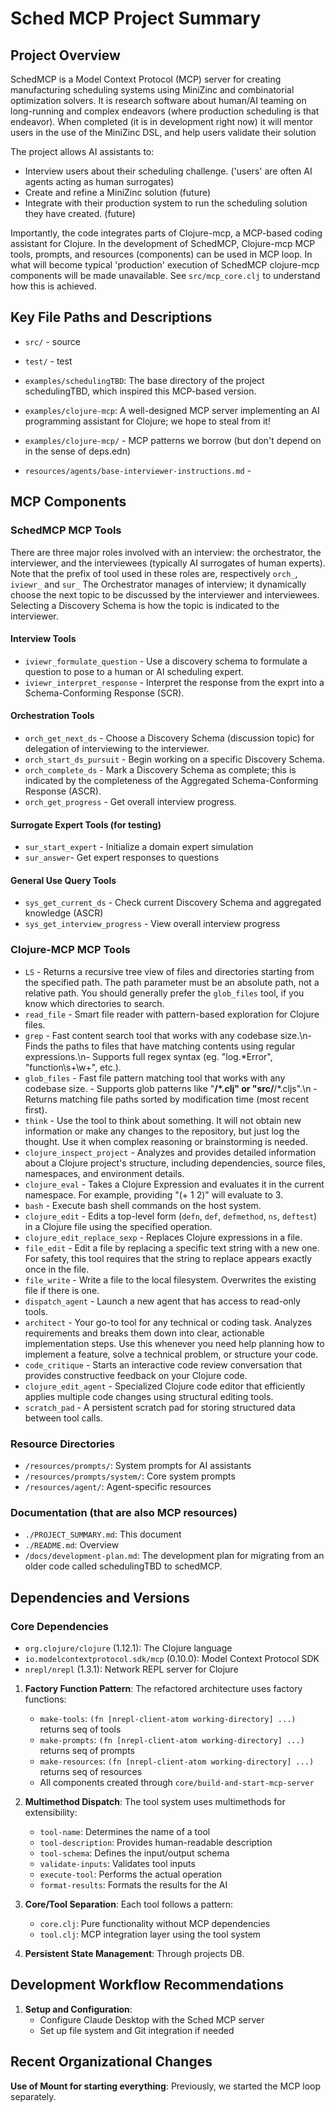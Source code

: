 # Sched MCP Project Summary
## Project Overview

SchedMCP is a Model Context Protocol (MCP) server for creating manufacturing scheduling systems using MiniZinc and combinatorial optimization solvers.
It is research software about human/AI teaming on long-running and complex endeavors (where production scheduling is that endeavor).
When completed (it is in development right now) it will mentor users in the use of the MiniZinc DSL, and help users validate their solution

The project allows AI assistants to:
- Interview users about their scheduling challenge. ('users' are often AI agents acting as human surrogates)
- Create and refine a MiniZinc solution (future)
- Integrate with their production system to run the scheduling solution they have created. (future)

Importantly, the code integrates parts of Clojure-mcp, a MCP-based coding assistant for Clojure. In the development of SchedMCP, Clojure-mcp MCP tools, prompts, and resources (components) can be used in MCP loop.
In what will become typical 'production' execution of SchedMCP clojure-mcp components will be made unavailable. See `src/mcp_core.clj` to understand how this is achieved.

## Key File Paths and Descriptions

- `src/` - source
- `test/` - test
- `examples/schedulingTBD`: The base directory of the project schedulingTBD, which inspired this MCP-based version.
- `examples/clojure-mcp`: A well-designed MCP server implementing an AI programming assistant for Clojure; we hope to steal from it!


- `examples/clojure-mcp/` - MCP patterns we borrow (but don't depend on in the sense of deps.edn)
- `resources/agents/base-interviewer-instructions.md` -

## MCP Components
### SchedMCP MCP Tools

There are three major roles involved with an interview: the orchestrator, the interviewer, and the interviewees (typically AI surrogates of human experts).
Note that the prefix of tool used in these roles are, respectively `orch_`, `iviewr_` and `sur_`
The Orchestrator manages of interview; it dynamically choose the next topic to be discussed by the interviewer and interviewees. Selecting a Discovery Schema is how the topic is indicated to the interviewer.


#### Interview Tools
- `iviewr_formulate_question` - Use a discovery schema to formulate a question to pose to a human or AI scheduling expert.
- `iviewr_interpret_response` - Interpret the response from the exprt into a Schema-Conforming Response (SCR).

#### Orchestration Tools
- `orch_get_next_ds` - Choose a Discovery Schema (discussion topic) for delegation of interviewing to the interviewer.
- `orch_start_ds_pursuit` - Begin working on a specific Discovery Schema.
- `orch_complete_ds` - Mark a Discovery Schema as complete; this is indicated by the completeness of the Aggregated Schema-Conforming Response (ASCR).
- `orch_get_progress` - Get overall interview progress.

#### Surrogate Expert Tools (for testing)
- `sur_start_expert` - Initialize a domain expert simulation
- `sur_answer`- Get expert responses to questions

#### General Use Query Tools
- `sys_get_current_ds` - Check current Discovery Schema and aggregated knowledge (ASCR)
- `sys_get_interview_progress` - View overall interview progress

### Clojure-MCP MCP Tools

- `LS` - Returns a recursive tree view of files and directories starting from the specified path.
         The path parameter must be an absolute path, not a relative path. You should generally prefer the `glob_files` tool, if you know which directories to search.
- `read_file` - Smart file reader with pattern-based exploration for Clojure files.
- `grep` - Fast content search tool that works with any codebase size.\n- Finds the paths to files that have matching contents using regular expressions.\n- Supports full regex syntax (eg. \"log.*Error\", \"function\\s+\\w+\", etc.).
- `glob_files` - Fast file pattern matching tool that works with any codebase size. - Supports glob patterns like \"**/*.clj\" or \"src/**/*.cljs\".\n - Returns matching file paths sorted by modification time (most recent first).
- `think` - Use the tool to think about something. It will not obtain new information or make any changes to the repository, but just log the thought. Use it when complex reasoning or brainstorming is needed.
- `clojure_inspect_project` - Analyzes and provides detailed information about a Clojure project's structure, including dependencies, source files, namespaces, and environment details.
- `clojure_eval` - Takes a Clojure Expression and evaluates it in the current namespace. For example, providing \"(+ 1 2)\" will evaluate to 3.
- `bash` - Execute bash shell commands on the host system.
- `clojure_edit` - Edits a top-level form (`defn`, `def`, `defmethod`, `ns`, `deftest`) in a Clojure file using the specified operation.
- `clojure_edit_replace_sexp` - Replaces Clojure expressions in a file.
- `file_edit` - Edit a file by replacing a specific text string with a new one. For safety, this tool requires that the string to replace appears exactly once in the file.
- `file_write` -  Write a file to the local filesystem. Overwrites the existing file if there is one.
- `dispatch_agent` - Launch a new agent that has access to read-only tools.
- `architect` - Your go-to tool for any technical or coding task. Analyzes requirements and breaks them down into clear, actionable implementation steps.
                Use this whenever you need help planning how to implement a feature, solve a technical problem, or structure your code.
- `code_critique` - Starts an interactive code review conversation that provides constructive feedback on your Clojure code.
- `clojure_edit_agent` - Specialized Clojure code editor that efficiently applies multiple code changes using structural editing tools.
- `scratch_pad` - A persistent scratch pad for storing structured data between tool calls.


### Resource Directories

- `/resources/prompts/`: System prompts for AI assistants
- `/resources/prompts/system/`: Core system prompts
- `/resources/agent/`: Agent-specific resources

### Documentation (that are also MCP resources)
- `./PROJECT_SUMMARY.md`: This document
- `./README.md`: Overview
- `/docs/development-plan.md`: The development plan for migrating from an older code called schedulingTBD to schedMCP.

## Dependencies and Versions

### Core Dependencies

- `org.clojure/clojure` (1.12.1): The Clojure language
- `io.modelcontextprotocol.sdk/mcp` (0.10.0): Model Context Protocol SDK
- `nrepl/nrepl` (1.3.1): Network REPL server for Clojure

1. **Factory Function Pattern**: The refactored architecture uses factory functions:
   - `make-tools`: `(fn [nrepl-client-atom working-directory] ...)` returns seq of tools
   - `make-prompts`: `(fn [nrepl-client-atom working-directory] ...)` returns seq of prompts
   - `make-resources`: `(fn [nrepl-client-atom working-directory] ...)` returns seq of resources
   - All components created through `core/build-and-start-mcp-server`

2. **Multimethod Dispatch**: The tool system uses multimethods for extensibility:
   - `tool-name`: Determines the name of a tool
   - `tool-description`: Provides human-readable description
   - `tool-schema`: Defines the input/output schema
   - `validate-inputs`: Validates tool inputs
   - `execute-tool`: Performs the actual operation
   - `format-results`: Formats the results for the AI

3. **Core/Tool Separation**: Each tool follows a pattern:
   - `core.clj`: Pure functionality without MCP dependencies
   - `tool.clj`: MCP integration layer using the tool system

5. **Persistent State Management**: Through projects DB.

## Development Workflow Recommendations

1. **Setup and Configuration**:
   - Configure Claude Desktop with the Sched MCP server
   - Set up file system and Git integration if needed

## Recent Organizational Changes

**Use of Mount for starting everything**: Previously, we started the MCP loop separately.
